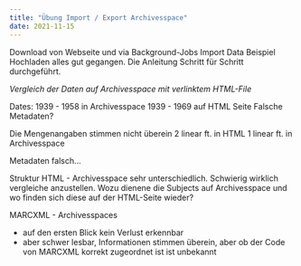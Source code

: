 ```yaml
---
title: "Übung Import / Export Archivesspace"
date: 2021-11-15
---
```


Download von Webseite und via Background-Jobs Import Data Beispiel Hochladen alles gut gegangen. Die Anleitung Schritt für Schritt durchgeführt.

*Vergleich der Daten auf Archivesspace mit verlinktem HTML-File*

Dates:
1939 - 1958 in Archivesspace
1939 - 1969 auf HTML Seite
Falsche Metadaten?

Die Mengenangaben stimmen nicht überein
2 linear ft. in HTML
1 linear ft. in Archivesspace

Metadaten falsch...

Struktur HTML - Archivesspace sehr unterschiedlich. Schwierig wirklich vergleiche anzustellen. Wozu dienene die Subjects auf Archivesspace und wo finden sich diese auf der HTML-Seite wieder?

MARCXML - Archivesspaces
- auf den ersten Blick kein Verlust erkennbar
- aber schwer lesbar, Informationen stimmen überein, aber ob der Code von MARCXML korrekt zugeordnet ist ist unbekannt
